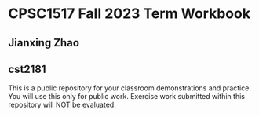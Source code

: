 # CPSC1517 Fall 2023 Term Workbook

## Jianxing Zhao

## cst2181

This is a public repository for your classroom demonstrations and practice. You will use this only for public work. Exercise work submitted within this repository will NOT be evaluated.
